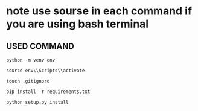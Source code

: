 <!-- git branch -m master main
git fetch origin
git branch -u origin/main main
git remote set-head origin -a -->

# note use sourse in each command if you are using bash terminal
## USED COMMAND

```
python -m venv env
```
```
source env\\Scripts\\activate
```
```
touch .gitignore
```
```
pip install -r requirements.txt
```
```
python setup.py install 
```
```

```
```

```
```

```
```

```
```

```
```

```
```

```
```

```
```

```
```

```
```

```
```

```
```

```
